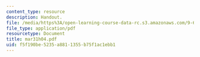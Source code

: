 ```yaml
---
content_type: resource
description: Handout.
file: /media/https%3A/open-learning-course-data-rc.s3.amazonaws.com/9-65-cognitive-processes-spring-2004/f5f190be5235a8811355b75f1ac1ebb1_mar31h04.pdf
file_type: application/pdf
resourcetype: Document
title: mar31h04.pdf
uid: f5f190be-5235-a881-1355-b75f1ac1ebb1
---
```

